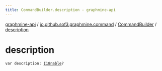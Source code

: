 ```yaml
---
title: CommandBuilder.description - graphmine-api
---
```


[graphmine-api](../../index.html) / [io.github.sof3.graphmine.command](../index.html) / [CommandBuilder](index.html) / [description](./description.html)

# description

`var description: `[`I18nable`](../../io.github.sof3.graphmine.i18n/-i18nable/index.html)`?`